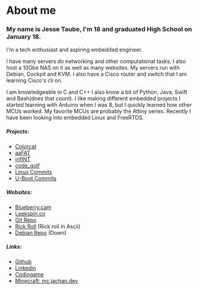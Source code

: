 # About me
### My name is Jesse Taube, I'm 18 and graduated High School on January 18.

I'm a tech enthusiast and aspiring embedded engineer.

I have many servers do networking and other computational tasks, I also host a 10Gbe NAS on it as well as many websites. My servers run with Debian, Cockpit and KVM.
I also have a Cisco router and switch that I am learning Cisco's cli on.

I am knowledgeable in C and C++ I also know a bit of Python, Java, Swift and Bash(does that count).
I like making different embedded projects I started learning with Arduino when I was 8,
but I quickly learned how other MCUs worked. My favorite MCUs are probably the Attiny series.
Recently I have been looking into embedded Linux and FreeRTOS.

##### Projects:
- [Colorcat](https://github.com/Mr-Bossman/colorcat)
- [aaFAT](https://github.com/Mr-Bossman/aaFat)
- [infINT](https://github.com/Mr-Bossman/infINT)
- [code_golf](https://github.com/Mr-Bossman/code_golf)
- [Linux Commits](https://github.com/torvalds/linux/commits?author=Mr-Bossman&since=2021-11-01)
- [U-Boot Commits](https://github.com/u-boot/u-boot/commits?author=Mr-Bossman&since=2022-01-01)

##### Websites:
- [Blueberry.cam](https:///blueberry.cam)
- [Leekspin.co](https://Leekspin.co)
- [Git Repo](https://repo.jachan.dev/)
- [Rick Roll](https://rick.jachan.dev/) (Rick roll in Ascii)
- [Debian Repo](https://deb.jachan.dev/) (Down)

##### Links:
- [Github](https://github.com/Mr-Bossman)
- [Linkedin](https://www.linkedin.com/in/jesse-taube-749351229)
- [Codingame](https://www.codingame.com/profile/db7ced7ebbe83f2eea510cc69e4f1d1e2390544)
- [Minecraft: mc.jachan.dev](https://mc.jachan.dev)

